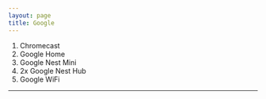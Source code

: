 ```yaml
---
layout: page
title: Google
---
```


1. Chromecast
2. Google Home
3. Google Nest Mini
4. 2x Google Nest Hub
5. Google WiFi

---
